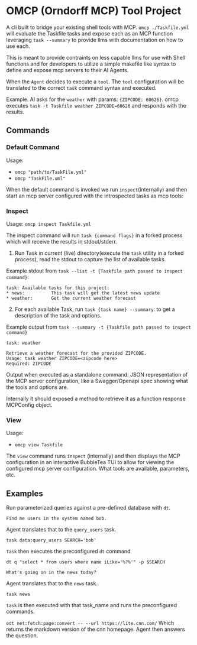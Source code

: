 # OMCP (Orndorff MCP) Tool Project

A cli built to bridge your existing shell tools with MCP.
`omcp ./Taskfile.yml` will evaluate the Taskfile tasks and expose each as an MCP function leveraging `task --summary` to provide llms with documentation on how to use each.

This is meant to provide contraints on less capable llms for use with Shell functions and for developers to utilize a simple makefile like syntax to define and expose mcp servers to their AI Agents.


When the `Agent` decides to execute a `tool`. The `tool` configuration will be translated to the correct `task` command syntax and executed.

Example.
AI asks for the `weather` with params: `{ZIPCODE: 60626}`. omcp executes `task -t Taskfile weather ZIPCODE=60626` and responds with the results.

## Commands

### Default Command

Usage:

- `omcp "path/to/TaskFile.yml"`
- `omcp "TaskFile.uml"`

When the default command is invoked we run `inspect`(internally) and then start an mcp server configured with the introspected tasks as mcp tools:

### Inspect

Usage:
`omcp inspect Taskfile.yml`

The inspect command will run `task {command flags}` in a forked process which will receive the results in stdout/stderr.

1. Run Task in current (live) directory(execute the `task` utility in a forked process), read the stdout to capture the list of available tasks. 

Example stdout from `task --list -t {Taskfile path passed to inspect command}`:

```
task: Available tasks for this project:
* news:          This task will get the latest news update
* weather:       Get the current weather forecast
```


2. For each available Task, run `task {task name} --summary`: to get a description of the task and options.

Example output from `task --summary -t {Taskfile path passed to inspect command}`

```
task: weather

Retrieve a weather forecast for the provided ZIPCODE.
Usage: task weather ZIPCODE=<zipcode here>
Required: ZIPCODE

```



Output when executed as a standalone command: JSON representation of the MCP server configuration, like a Swagger/Openapi spec showing what the tools and options are.

Internally it should exposed a method to retrieve it as a function response MCPConfig object.



### View

Usage:
- `omcp view Taskfile`

The `view` command  runs `inspect` (internally) and then displays the MCP configuration in an interactive BubbleTea TUI to allow for viewing the configured mcp server configuration. What tools are available, parameters, etc.



## Examples

Run parameterized queries against a pre-defined database with `dt`.

`Find me users in the system named bob.`

Agent translates that to the `query_users` task.

`task data:query_users SEARCH='bob'`

`Task` then executes the  preconfigured `dt` command.

`dt q "select * from users where name iLike='%?%'" -p $SEARCH`

`What's going on in the news today?`

Agent translates that to the `news` task.

`task news`

`task` is then executed with that task_name and runs the preconfigured commands.

`odt net:fetch:page:convert -- --url https://lite.cnn.com/`
Which returns the markdown version of the cnn homepage.
Agent then answers the question.

